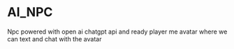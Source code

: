 # AI_NPC
Npc powered with open ai chatgpt api and ready player me avatar where we can text and chat with the avatar
